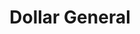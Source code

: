 ---
title: "Dollar General"
url: /eagle-pass/dollar-general-paso-del-rio-boulevard/
shop: variety store
---